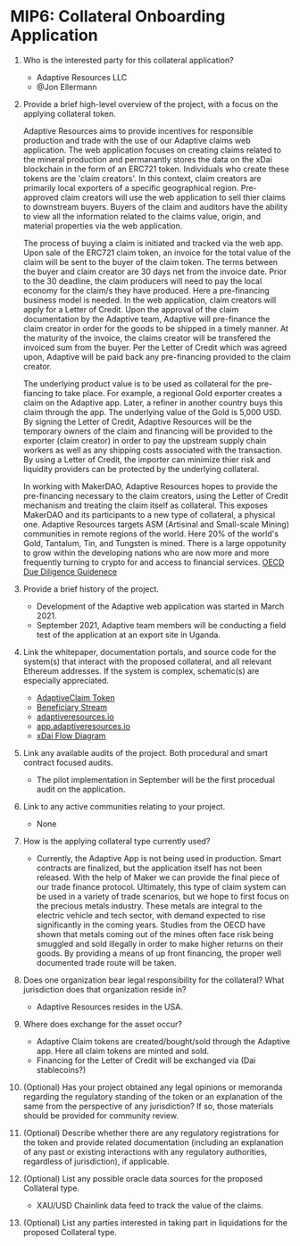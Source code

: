 # MIP6: Collateral Onboarding Application

1. Who is the interested party for this collateral application?
    - Adaptive Resources LLC
    - @Jon Ellermann
2. Provide a brief high-level overview of the project, with a focus on the applying collateral token.

    Adaptive Resources aims to provide incentives for responsible production and trade with the use of our Adaptive claims web application. The web application focuses on creating claims related to the mineral production and permanantly stores the data on the xDai blockchain in the form of an ERC721 token. Individuals who create these tokens are the 'claim creators'. In this context, claim creators are primarily local exporters of a specific geographical region. Pre-approved claim creators will use the web application to sell thier claims to downstream buyers. Buyers of the claim and auditors have the ability to view all the information related to the claims value, origin, and material properties via the web application. 

    The process of buying a claim is initiated and tracked via the web app. Upon sale of the ERC721 claim token, an invoice for the total value of the claim will be sent to the buyer of the claim token. The terms between the buyer and claim creator are 30 days net from the invoice date. Prior to the 30 deadline, the claim producers will need to pay the local economy for the claim/s they have produced. Here a pre-financing business model is needed. In the web application, claim creators will apply for a Letter of Credit. Upon the approval of the claim documentation by the Adaptive team, Adaptive will pre-finance the claim creator in order for the goods to be shipped in a timely manner. At the maturity of the invoice, the claims creator will be transfered the invoiced sum from the buyer. Per the Letter of Credit which was agreed upon, Adaptive will be paid back any pre-financing provided to the claim creator. 

    The underlying product value is to be used as collateral for the pre-fiancing to take place. For example, a regional Gold exporter creates a claim on the Adaptive app. Later, a refiner in another country buys this claim through the app. The underlying value of the Gold is 5,000 USD. By signing the Letter of Credit, Adaptive Resources will be the temporary owners of the claim and financing will be provided to the exporter (claim creator) in order to pay the upstream supply chain workers as well as any shipping costs associated with the transaction. By using a Letter of Credit, the importer can minimize thier risk and liquidity providers can be protected by the underlying collateral.

    In working with MakerDAO, Adaptive Resources hopes to provide the pre-financing necessary to the claim creators, using the Letter of Credit mechanism and treating the claim itself as collateral. This exposes MakerDAO and its participants to a new type of collateral, a physical one. Adaptive Resources targets ASM (Artisinal and Small-scale Mining) communities in remote regions of the world. Here 20% of the world's Gold, Tantalum, Tin, and Tungsten is mined. There is a large oppotunity to grow within the developing nations who are now more and more frequently turning to crypto for and access to financial services. [OECD Due Diligence Guidenece](https://www.oecd.org/daf/inv/mne/OECD-Due-Diligence-Guidance-Minerals-Edition3.pdf)

3. Provide a brief history of the project.
    - Development of the Adaptive web application was started in March 2021. 
    - September 2021, Adaptive team members will be conducting a field test of the application at an export site in Uganda.

4. Link the whitepaper, documentation portals, and source code for the system(s) that interact with the proposed collateral, and all relevant Ethereum addresses. If the system is complex, schematic(s) are especially appreciated.
    - [AdaptiveClaim Token](https://blockscout.com/xdai/mainnet/tokens/0xcbca271EAa9626fd2ce76926c8e5DF3da42D1Ae4/token-transfers)
    - [Beneficiary Stream](https://blockscout.com/xdai/mainnet/address/0x9A83946b6a074E3A0187C23471dcb6a17d9b630A/transactions)
    - [adaptiveresources.io](https://adaptiveresources.io)
    - [app.adaptiveresources.io](https://adaptive-claim.surge.sh)
    - [xDai Flow Diagram](https://photos.app.goo.gl/eTBWTbvw6SaHnPFk8)

5. Link any available audits of the project. Both procedural and smart contract focused audits.
    - The pilot implementation in September will be the first procedual audit on the application. 

6. Link to any active communities relating to your project.
    - None

7. How is the applying collateral type currently used?
    - Currently, the Adaptive App is not being used in production. Smart contracts are finalized, but the application itself has not been released. With the help of Maker we can provide the final piece of our trade finance protocol. Ultimately, this type of claim system can be used in a variety of trade scenarios, but we hope to first focus on the precious metals industry. These metals are integral to the electric vehicle and tech sector, with demand expected to rise significantly in the coming years. Studies from the OECD have shown that metals coming out of the mines often face risk being smuggled and sold illegally in order to make higher returns on their goods. By providing a means of up front financing, the proper well documented trade route will be taken.

8. Does one organization bear legal responsibility for the collateral? What jurisdiction does that organization reside in?
    - Adaptive Resources resides in the USA. 

9. Where does exchange for the asset occur?
    - Adaptive Claim tokens are created/bought/sold through the Adaptive app. Here all claim tokens are minted and sold. 
    - Financing for the Letter of Credit will be exchanged via (Dai stablecoins?)

10. (Optional) Has your project obtained any legal opinions or memoranda regarding the regulatory standing of the token or an explanation of the same from the perspective of any jurisdiction? If so, those materials should be provided for community review.

11. (Optional) Describe whether there are any regulatory registrations for the token and provide related documentation (including an explanation of any past or existing interactions with any regulatory authorities, regardless of jurisdiction), if applicable.

12. (Optional) List any possible oracle data sources for the proposed Collateral type.
    - XAU/USD Chainlink data feed to track the value of the claims.

13. (Optional) List any parties interested in taking part in liquidations for the proposed Collateral type.
